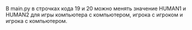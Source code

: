 В main.py в строчках кода 19 и 20 можно менять значение HUMAN1 и HUMAN2 для игры компьютера с компьютером, игрока с игроком и игрока с компьютером.
